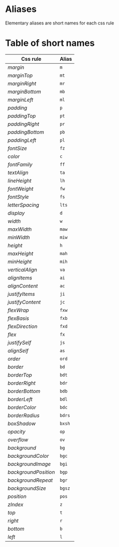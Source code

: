 # Aliases

Elementary aliases are short names for each css rule

# Table of short names

| Css rule | Alias |
| --- | --- |
| *margin* | `m` |
| *marginTop* | `mt` |
| *marginRight* | `mr` |
| *marginBottom* | `mb` |
| *marginLeft* | `ml` |
| *padding* | `p` |
| *paddingTop* | `pt` |
| *paddingRight* | `pr` |
| *paddingBottom* | `pb` |
| *paddingLeft* | `pl` |
| *fontSize* | `fz` |
| *color* | `c` |
| *fontFamily* | `ff` |
| *textAlign* | `ta` |
| *lineHeight* | `lh` |
| *fontWeight* | `fw` |
| *fontStyle* | `fs` |
| *letterSpacing* | `lts` |
| *display* | `d` |
| *width* | `w` |
| *maxWidth* | `maw` |
| *minWidth* | `miw` |
| *height* | `h` |
| *maxHeight* | `mah` |
| *minHeight* | `mih` |
| *verticalAlign* | `va` |
| *alignItems* | `ai` |
| *alignContent* | `ac` |
| *justifyItems* | `ji` |
| *justifyContent* | `jc` |
| *flexWrap* | `fxw` |
| *flexBasis* | `fxb` |
| *flexDirection* | `fxd` |
| *flex* | `fx` |
| *justifySelf* | `js` |
| *alignSelf* | `as` |
| *order* | `ord` |
| *border* | `bd` |
| *borderTop* | `bdt` |
| *borderRight* | `bdr` |
| *borderBottom* | `bdb` |
| *borderLeft* | `bdl` |
| *borderColor* | `bdc` |
| *borderRadius* | `bdrs` |
| *boxShadow* | `bxsh` |
| *opacity* | `op` |
| *overflow* | `ov` |
| *background* | `bg` |
| *backgroundColor* | `bgc` |
| *backgroundImage* | `bgi` |
| *backgroundPosition* | `bgp` |
| *backgroundRepeat* | `bgr` |
| *backgroundSize* | `bgsz` |
| *position* | `pos` |
| *zIndex* | `z` |
| *top* | `t` |
| *right* | `r` |
| *bottom* | `b` |
| *left* | `l` |
